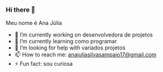 ### Hi there 💜
Meu nome é Ana Júlia


- 🔭 I’m currently working on desenvolvedora de projetos 
- 🌱 I’m currently learning como programar 
- 🤔 I’m looking for help with variados projetos
- 📫 How to reach me: anajuliasilvasampaio17@gmail.com
- ⚡ Fun fact: sou curiosa 
  
